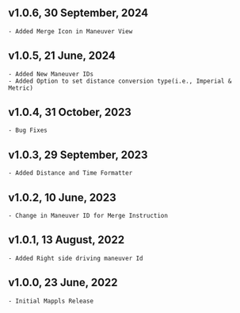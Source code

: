 ## v1.0.6, 30 September, 2024
    - Added Merge Icon in Maneuver View

## v1.0.5, 21 June, 2024
    - Added New Maneuver IDs
    - Added Option to set distance conversion type(i.e., Imperial & Metric)
    
## v1.0.4, 31 October, 2023
    - Bug Fixes
## v1.0.3, 29 September, 2023
    - Added Distance and Time Formatter

## v1.0.2, 10 June, 2023
    - Change in Maneuver ID for Merge Instruction

## v1.0.1, 13 August, 2022
    - Added Right side driving maneuver Id

## v1.0.0, 23 June, 2022
    - Initial Mappls Release
